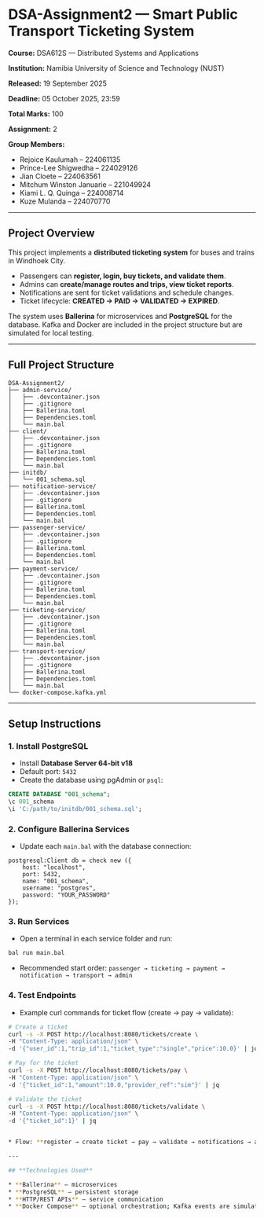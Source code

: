 # DSA-Assignment2 — Smart Public Transport Ticketing System

**Course:** DSA612S — Distributed Systems and Applications

**Institution:** Namibia University of Science and Technology (NUST)

**Released:** 19 September 2025 

**Deadline:** 05 October 2025, 23:59 

**Total Marks:** 100

**Assignment:** 2 

**Group Members:**

* Rejoice Kaulumah – 224061135
* Prince-Lee Shigwedha – 224029126
* Jian Cloete – 224063561
* Mitchum Winston Januarie – 221049924
* Kiami L. Q. Quinga – 224008714
* Kuze Mulanda – 224070770

---

## **Project Overview**

This project implements a **distributed ticketing system** for buses and trains in Windhoek City.

* Passengers can **register, login, buy tickets, and validate them**.
* Admins can **create/manage routes and trips, view ticket reports**.
* Notifications are sent for ticket validations and schedule changes.
* Ticket lifecycle: **CREATED → PAID → VALIDATED → EXPIRED**.

The system uses **Ballerina** for microservices and **PostgreSQL** for the database. Kafka and Docker are included in the project structure but are simulated for local testing.

---

## **Full Project Structure**

```
DSA-Assignment2/
├── admin-service/
│   ├── .devcontainer.json
│   ├── .gitignore
│   ├── Ballerina.toml
│   ├── Dependencies.toml
│   └── main.bal
├── client/
│   ├── .devcontainer.json
│   ├── .gitignore
│   ├── Ballerina.toml
│   ├── Dependencies.toml
│   └── main.bal
├── initdb/
│   └── 001_schema.sql
├── notification-service/
│   ├── .devcontainer.json
│   ├── .gitignore
│   ├── Ballerina.toml
│   ├── Dependencies.toml
│   └── main.bal
├── passenger-service/
│   ├── .devcontainer.json
│   ├── .gitignore
│   ├── Ballerina.toml
│   ├── Dependencies.toml
│   └── main.bal
├── payment-service/
│   ├── .devcontainer.json
│   ├── .gitignore
│   ├── Ballerina.toml
│   ├── Dependencies.toml
│   └── main.bal
├── ticketing-service/
│   ├── .devcontainer.json
│   ├── .gitignore
│   ├── Ballerina.toml
│   ├── Dependencies.toml
│   └── main.bal
├── transport-service/
│   ├── .devcontainer.json
│   ├── .gitignore
│   ├── Ballerina.toml
│   ├── Dependencies.toml
│   └── main.bal
└── docker-compose.kafka.yml
```

---

## **Setup Instructions**

### 1. Install PostgreSQL

* Install **Database Server 64-bit v18**
* Default port: `5432`
* Create the database using pgAdmin or `psql`:

```sql
CREATE DATABASE "001_schema";
\c 001_schema
\i 'C:/path/to/initdb/001_schema.sql';
```

### 2. Configure Ballerina Services

* Update each `main.bal` with the database connection:

```ballerina
postgresql:Client db = check new ({
    host: "localhost",
    port: 5432,
    name: "001_schema",
    username: "postgres",
    password: "YOUR_PASSWORD"
});
```

### 3. Run Services

* Open a terminal in each service folder and run:

```bash
bal run main.bal
```

* Recommended start order:
  `passenger → ticketing → payment → notification → transport → admin`

### 4. Test Endpoints
- Example curl commands for ticket flow (create → pay → validate):

```bash
# Create a ticket
curl -s -X POST http://localhost:8080/tickets/create \
-H "Content-Type: application/json" \
-d '{"user_id":1,"trip_id":1,"ticket_type":"single","price":10.0}' | jq

# Pay for the ticket
curl -s -X POST http://localhost:8080/tickets/pay \
-H "Content-Type: application/json" \
-d '{"ticket_id":1,"amount":10.0,"provider_ref":"sim"}' | jq

# Validate the ticket
curl -s -X POST http://localhost:8080/tickets/validate \
-H "Content-Type: application/json" \
-d '{"ticket_id":1}' | jq


* Flow: **register → create ticket → pay → validate → notifications → admin reports**

---

## **Technologies Used**

* **Ballerina** — microservices
* **PostgreSQL** — persistent storage
* **HTTP/REST APIs** — service communication
* **Docker Compose** — optional orchestration; Kafka events are simulated
